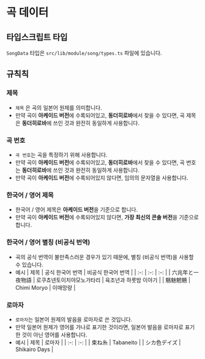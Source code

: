 # 곡 데이터

## 타입스크립트 타입

`SongData` 타입은 `src/lib/module/song/types.ts` 파일에 있습니다.

## 규칙칙

### 제목

- `제목` 은 곡의 일본어 원제를 의미합니다.
- 만약 곡이 **아케이드 버전**에 수록되어있고, **동더히로바**에서 찾을 수 있다면, 곡 제목은 **동더히로바**에 쓰인 것과 완전히 동일하게 사용합니다.

### 곡 번호

- `곡 번호`는 곡을 특정하기 위해 사용합니다.
- 만약 곡이 **아케이드 버전**에 수록되어있고, **동더히로바**에서 찾을 수 있다면, 곡 번호는 **동더히로바**에 쓰인 것과 완전히 동일하게 사용합니다.
- 만약 곡이 **아케이드 버전**에 수록되어있지 않다면, 임의의 문자열을 사용합니다.

### 한국어 / 영어 제목

- 한국어 / 영어 제목은 **아케이드 버전**을 기준으로 합니다.
- 만약 곡이 **아케이드 버전**에 수록되어있지 않다면, **가장 최신의 콘솔 버전**을 기준으로 합니다.

### 한국어 / 영어 별칭 (비공식 번역)

- 곡의 공식 번역이 불만족스러운 경우가 있기 때문에, 별칭 (비공식 번역)을 사용할 수 있습니다.
- 예시
    | 제목 | 공식 한국어 번역 | 비공식 한국어 번역 |
    | :-: | :-: | :-: |
    | 六兆年と一夜物語 | 로쿠쵸넨토이치야모노가타리 | 육조년과 하룻밤 이야기 |
    | 魑魅魍魎 | Chimi Moryo | 이매망량 |

### 로마자
- `로마자`는 일본어 원제의 발음을 로마자로 쓴 것입니다. 
- 만약 일본어 원제가 영어를 가나로 표기한 것이라면, 일본어 발음을 로마자로 표기한 것이 아닌 영어를 사용합니다.
- 예시
    | 제목 | 로마자 |
    | :-: | :-: |
    | 束ね糸 | Tabaneito |
    | シカ色デイズ | Shikairo Days |